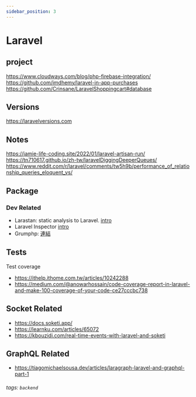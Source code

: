 ```yaml
---
sidebar_position: 3
---
```

# Laravel

## project 
https://www.cloudways.com/blog/php-firebase-integration/
https://github.com/imdhemy/laravel-in-app-purchases
https://github.com/Crinsane/LaravelShoppingcart#database

## Versions 
https://laravelversions.com

## Notes
https://jamie-life-coding.site/2022/01/laravel-artisan-run/
https://tn710617.github.io/zh-tw/laravelDiggingDeeperQueues/
https://www.reddit.com/r/laravel/comments/tw5h9b/performance_of_relationship_queries_eloquent_vs/

## Package
### Dev Related
- Larastan: static analysis to Laravel. [intro](https://laravel-news.com/larastan-v1-released)
- Laravel Inspector [intro](https://laravel-news.com/how-a-code-driven-monitoring-tool-can-help-you-deliver-successful-software-products)
- Grumphp: [連結](https://tech.ray247k.com/blog/202107-grumphp-a-php-code-quality-tool/)

## Tests
Test coverage 
- https://ithelp.ithome.com.tw/articles/10242288
- https://medium.com/@anowarhossain/code-coverage-report-in-laravel-and-make-100-coverage-of-your-code-ce27cccbc738

## Socket Related
- https://docs.soketi.app/
- https://learnku.com/articles/65072
- https://kbouzidi.com/real-time-events-with-laravel-and-soketi

## GraphQL Related
- https://tiagomichaelsousa.dev/articles/laragraph-laravel-and-graphql-part-1


###### tags: `backend`